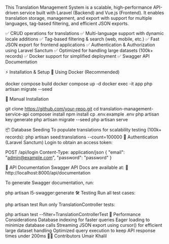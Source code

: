 This Translation Management System is a scalable, high-performance API-driven service built with Laravel (Backend) and Vue.js (Frontend). It enables translation storage, management, and export with support for multiple languages, tag-based filtering, and efficient JSON exports.


✅ CRUD operations for translations
✅ Multi-language support with dynamic locale additions
✅ Tag-based filtering & search (web, mobile, etc.)
✅ Fast JSON export for frontend applications
✅ Authentication & Authorization using Laravel Sanctum
✅ Optimized for handling large datasets (100k+ records)
✅ Docker support for simplified deployment
✅ Swagger API Documentation

⚡ Installation & Setup
🔹 Using Docker (Recommended)

docker compose build
docker compose up -d
docker exec -it app php artisan migrate --seed

🔹 Manual Installation

git clone https://github.com/your-repo.git
cd translation-management-service-api
composer install
npm install
cp .env.example .env
php artisan key:generate
php artisan migrate --seed
php artisan serve


📦 Database Seeding
To populate translations for scalability testing (100k+ records):
php artisan seed:translations --count=100000
🔑 Authentication (Laravel Sanctum)
Login to obtain an access token:


POST /api/login
Content-Type: application/json
{
   "email": "admin@example.com",
   "password": "password"
}

📖 API Documentation
Swagger API Docs are available at:
🔗 http://localhost:8000/api/documentation

To generate Swagger documentation, run:


php artisan l5-swagger:generate
🛠 Testing
Run all test cases:


php artisan test
Run only TranslationController tests:


php artisan test --filter=TranslationControllerTest
🚀 Performance Considerations
Database indexing for faster queries
Eager loading to minimize database calls
Streaming JSON export using cursor() for efficient large dataset handling
Optimized query execution to keep API response times under 200ms
👨‍💻 Contributors
Umair Khalil
